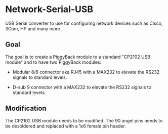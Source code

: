 # Network-Serial-USB
USB Serial converter to use for configuring network devices such as Cisco, 3Com, HP and many more

## Goal

The goal is to create a PiggyBack module to a standard "CP2102 USB module" and to have two PiggyBack modules:

- Modular 8/8 connector aka RJ45 with a MAX232 to elevate the RS232 signals to standard levels.

- D-sub 9 connector with a MAX232 to elevate the RS232 signals to standard levels.


## Modification

The CP2102 USB module needs to be modified. The 90 angel pins needs to be desoldered and replaced with a 1x6 female pin header.


